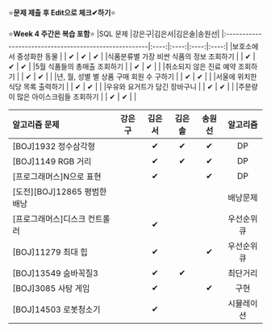 ⭐**문제 제출 후 Edit으로 체크✔하기**⭐<br/><br/>
⭐**Week 4 주간은 복습 포함**⭐
|SQL 문제                                               |강은구|김은서|김은솔|송원선|
|:------------------------------------------------------|:----:|:----:|:----:|:----:|
|보호소에서 중성화한 동물                                |      |  ✔   |   ✔   |  ✔    | 
|식품분류별 가장 비싼 식품의 정보 조회하기               |      |  ✔   |     ✔  |  ✔  | 
|5월 식품들의 총매출 조회하기                            |      |  ✔   |    ✔  |      | 
|취소되지 않은 진료 예약 조회하기                        |      |  ✔   |    ✔   |      | 
|년, 월, 성별 별 상품 구매 회원 수 구하기                |      | ✔   |    ✔   |      | 
|서울에 위치한 식당 목록 출력하기                        |      |  ✔   |    ✔   |      | 
|우유와 요거트가 담긴 장바구니                           |      | ✔   |    ✔   |      | 
|주문량이 많은 아이스크림들 조회하기                     |      |  ✔   |     ✔  |      | 

|알고리즘 문제                 |강은구|김은서|김은솔|송원선|알고리즘|
|:------------------------------|:----:|:----:|:----:|:----:|:------:|
|[BOJ]1932 정수삼각형           |      |   ✔  |    ✔ |   ✔   |DP       |
|[BOJ]1149 RGB 거리             |      |   ✔  |    ✔ |   ✔   |DP       |
|[프로그래머스]N으로 표현        |      |   ✔  |      |   ✔   |DP        |
|[도전][BOJ]12865 평범한 배낭   |      |      |      |      |배낭문제  |
|[프로그래머스]디스크 컨트롤러   |      |  ✔  |      |      |우선순위큐|
|[BOJ]11279 최대 힙            |      |  ✔  |      |   ✔   |우선순위큐|
|[BOJ]13549 숨바꼭질3          |      |  ✔  |   ✔  |      |최단거리  |
|[BOJ]3085 사탕 게임           |      |  ✔  |      |   ✔   |구현      |
|[BOJ]14503 로봇청소기         |      |  ✔  |      |      |시뮬레이션|
